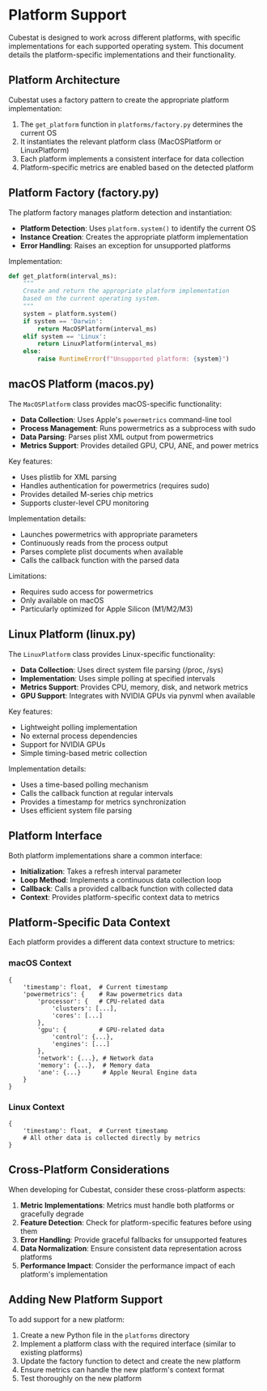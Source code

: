 # Platform Support

Cubestat is designed to work across different platforms, with specific implementations for each supported operating system. This document details the platform-specific implementations and their functionality.

## Platform Architecture

Cubestat uses a factory pattern to create the appropriate platform implementation:

1. The `get_platform` function in `platforms/factory.py` determines the current OS
2. It instantiates the relevant platform class (MacOSPlatform or LinuxPlatform)
3. Each platform implements a consistent interface for data collection
4. Platform-specific metrics are enabled based on the detected platform

## Platform Factory (factory.py)

The platform factory manages platform detection and instantiation:

- **Platform Detection**: Uses `platform.system()` to identify the current OS
- **Instance Creation**: Creates the appropriate platform implementation
- **Error Handling**: Raises an exception for unsupported platforms

Implementation:
```python
def get_platform(interval_ms):
    """
    Create and return the appropriate platform implementation
    based on the current operating system.
    """
    system = platform.system()
    if system == 'Darwin':
        return MacOSPlatform(interval_ms)
    elif system == 'Linux':
        return LinuxPlatform(interval_ms)
    else:
        raise RuntimeError(f"Unsupported platform: {system}")
```

## macOS Platform (macos.py)

The `MacOSPlatform` class provides macOS-specific functionality:

- **Data Collection**: Uses Apple's `powermetrics` command-line tool
- **Process Management**: Runs powermetrics as a subprocess with sudo
- **Data Parsing**: Parses plist XML output from powermetrics
- **Metrics Support**: Provides detailed GPU, CPU, ANE, and power metrics

Key features:
- Uses plistlib for XML parsing
- Handles authentication for powermetrics (requires sudo)
- Provides detailed M-series chip metrics
- Supports cluster-level CPU monitoring

Implementation details:
- Launches powermetrics with appropriate parameters
- Continuously reads from the process output
- Parses complete plist documents when available
- Calls the callback function with the parsed data

Limitations:
- Requires sudo access for powermetrics
- Only available on macOS
- Particularly optimized for Apple Silicon (M1/M2/M3)

## Linux Platform (linux.py)

The `LinuxPlatform` class provides Linux-specific functionality:

- **Data Collection**: Uses direct system file parsing (/proc, /sys)
- **Implementation**: Uses simple polling at specified intervals
- **Metrics Support**: Provides CPU, memory, disk, and network metrics
- **GPU Support**: Integrates with NVIDIA GPUs via pynvml when available

Key features:
- Lightweight polling implementation
- No external process dependencies
- Support for NVIDIA GPUs
- Simple timing-based metric collection

Implementation details:
- Uses a time-based polling mechanism
- Calls the callback function at regular intervals
- Provides a timestamp for metrics synchronization
- Uses efficient system file parsing

## Platform Interface

Both platform implementations share a common interface:

- **Initialization**: Takes a refresh interval parameter
- **Loop Method**: Implements a continuous data collection loop
- **Callback**: Calls a provided callback function with collected data
- **Context**: Provides platform-specific context data to metrics

## Platform-Specific Data Context

Each platform provides a different data context structure to metrics:

### macOS Context
```
{
    'timestamp': float,  # Current timestamp
    'powermetrics': {    # Raw powermetrics data
        'processor': {   # CPU-related data
            'clusters': [...],
            'cores': [...]
        },
        'gpu': {         # GPU-related data
            'control': {...},
            'engines': [...]
        },
        'network': {...}, # Network data
        'memory': {...},  # Memory data
        'ane': {...}      # Apple Neural Engine data
    }
}
```

### Linux Context
```
{
    'timestamp': float,  # Current timestamp
    # All other data is collected directly by metrics
}
```

## Cross-Platform Considerations

When developing for Cubestat, consider these cross-platform aspects:

1. **Metric Implementations**: Metrics must handle both platforms or gracefully degrade
2. **Feature Detection**: Check for platform-specific features before using them
3. **Error Handling**: Provide graceful fallbacks for unsupported features
4. **Data Normalization**: Ensure consistent data representation across platforms
5. **Performance Impact**: Consider the performance impact of each platform's implementation

## Adding New Platform Support

To add support for a new platform:

1. Create a new Python file in the `platforms` directory
2. Implement a platform class with the required interface (similar to existing platforms)
3. Update the factory function to detect and create the new platform
4. Ensure metrics can handle the new platform's context format
5. Test thoroughly on the new platform